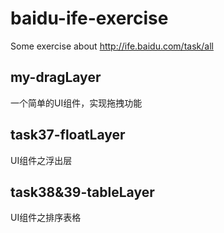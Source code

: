 # baidu-ife-exercise

Some exercise about http://ife.baidu.com/task/all

## my-dragLayer

一个简单的UI组件，实现拖拽功能

## task37-floatLayer

UI组件之浮出层

## task38&39-tableLayer

UI组件之排序表格
